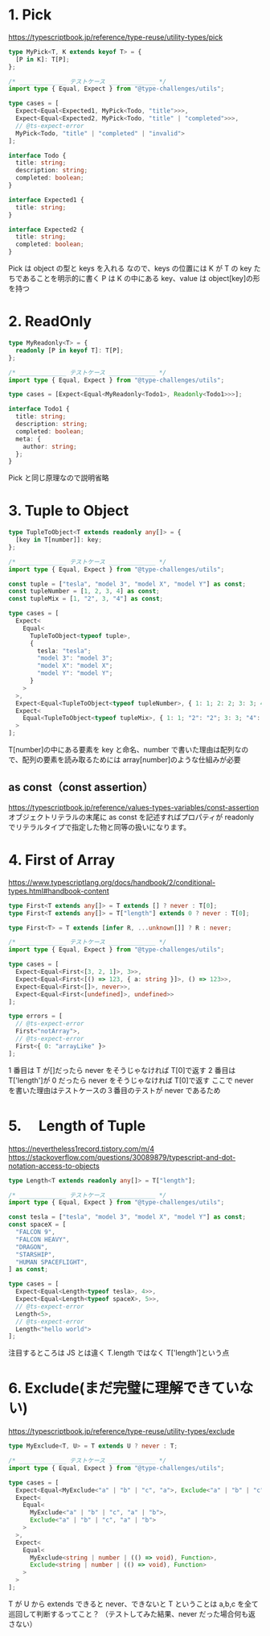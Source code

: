 # 1. Pick

https://typescriptbook.jp/reference/type-reuse/utility-types/pick

```ts
type MyPick<T, K extends keyof T> = {
  [P in K]: T[P];
};

/* _____________ テストケース _____________ */
import type { Equal, Expect } from "@type-challenges/utils";

type cases = [
  Expect<Equal<Expected1, MyPick<Todo, "title">>>,
  Expect<Equal<Expected2, MyPick<Todo, "title" | "completed">>>,
  // @ts-expect-error
  MyPick<Todo, "title" | "completed" | "invalid">
];

interface Todo {
  title: string;
  description: string;
  completed: boolean;
}

interface Expected1 {
  title: string;
}

interface Expected2 {
  title: string;
  completed: boolean;
}
```

Pick は object の型と keys を入れる
なので、keys の位置には K が T の key たちであることを明示的に書く
P は K の中にある key、value は object[key]の形を持つ

# 2. ReadOnly

```ts
type MyReadonly<T> = {
  readonly [P in keyof T]: T[P];
};

/* _____________ テストケース _____________ */
import type { Equal, Expect } from "@type-challenges/utils";

type cases = [Expect<Equal<MyReadonly<Todo1>, Readonly<Todo1>>>];

interface Todo1 {
  title: string;
  description: string;
  completed: boolean;
  meta: {
    author: string;
  };
}
```

Pick と同じ原理なので説明省略

# 3. Tuple to Object

```ts
type TupleToObject<T extends readonly any[]> = {
  [key in T[number]]: key;
};

/* _____________ テストケース _____________ */
import type { Equal, Expect } from "@type-challenges/utils";

const tuple = ["tesla", "model 3", "model X", "model Y"] as const;
const tupleNumber = [1, 2, 3, 4] as const;
const tupleMix = [1, "2", 3, "4"] as const;

type cases = [
  Expect<
    Equal<
      TupleToObject<typeof tuple>,
      {
        tesla: "tesla";
        "model 3": "model 3";
        "model X": "model X";
        "model Y": "model Y";
      }
    >
  >,
  Expect<Equal<TupleToObject<typeof tupleNumber>, { 1: 1; 2: 2; 3: 3; 4: 4 }>>,
  Expect<
    Equal<TupleToObject<typeof tupleMix>, { 1: 1; "2": "2"; 3: 3; "4": "4" }>
  >
];
```

T[number]の中にある要素を key と命名、number で書いた理由は配列なので、配列の要素を読み取るためには array[number]のような仕組みが必要

## as const（const assertion）

https://typescriptbook.jp/reference/values-types-variables/const-assertion
オブジェクトリテラルの末尾に as const を記述すればプロパティが readonly でリテラルタイプで指定した物と同等の扱いになります。

# 4. First of Array

https://www.typescriptlang.org/docs/handbook/2/conditional-types.html#handbook-content

```ts
type First<T extends any[]> = T extends [] ? never : T[0];
type First<T extends any[]> = T["length"] extends 0 ? never : T[0];

type First<T> = T extends [infer R, ...unknown[]] ? R : never;

/* _____________ テストケース _____________ */
import type { Equal, Expect } from "@type-challenges/utils";

type cases = [
  Expect<Equal<First<[3, 2, 1]>, 3>>,
  Expect<Equal<First<[() => 123, { a: string }]>, () => 123>>,
  Expect<Equal<First<[]>, never>>,
  Expect<Equal<First<[undefined]>, undefined>>
];

type errors = [
  // @ts-expect-error
  First<"notArray">,
  // @ts-expect-error
  First<{ 0: "arrayLike" }>
];
```

1 番目は T が[]だったら never をそうじゃなければ T[0]で返す
2 番目は T['length']が 0 だったら never をそうじゃなければ T[0]で返す
ここで never を書いた理由はテストケースの３番目のテストが never であるため

# 5.　 Length of Tuple

https://nevertheless1record.tistory.com/m/4
https://stackoverflow.com/questions/30089879/typescript-and-dot-notation-access-to-objects

```ts
type Length<T extends readonly any[]> = T["length"];

/* _____________ テストケース _____________ */
import type { Equal, Expect } from "@type-challenges/utils";

const tesla = ["tesla", "model 3", "model X", "model Y"] as const;
const spaceX = [
  "FALCON 9",
  "FALCON HEAVY",
  "DRAGON",
  "STARSHIP",
  "HUMAN SPACEFLIGHT",
] as const;

type cases = [
  Expect<Equal<Length<typeof tesla>, 4>>,
  Expect<Equal<Length<typeof spaceX>, 5>>,
  // @ts-expect-error
  Length<5>,
  // @ts-expect-error
  Length<"hello world">
];
```

注目するところは JS とは違く T.length ではなく T['length']という点

# 6. Exclude(まだ完璧に理解できていない)

https://typescriptbook.jp/reference/type-reuse/utility-types/exclude

```ts
type MyExclude<T, U> = T extends U ? never : T;

/* _____________ テストケース _____________ */
import type { Equal, Expect } from "@type-challenges/utils";

type cases = [
  Expect<Equal<MyExclude<"a" | "b" | "c", "a">, Exclude<"a" | "b" | "c", "a">>>,
  Expect<
    Equal<
      MyExclude<"a" | "b" | "c", "a" | "b">,
      Exclude<"a" | "b" | "c", "a" | "b">
    >
  >,
  Expect<
    Equal<
      MyExclude<string | number | (() => void), Function>,
      Exclude<string | number | (() => void), Function>
    >
  >
];
```

T が U から extends できると never、できないと T ということは a,b,c を全て巡回して判断するってこと？
（テストしてみた結果、never だった場合何も返さない）
